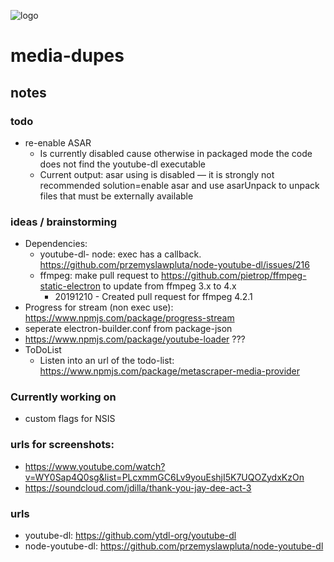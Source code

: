 ![logo](https://raw.githubusercontent.com/yafp/media-dupes/master/.github/images/logo/128x128.png)

# media-dupes
## notes

### todo
* re-enable ASAR
  * Is currently disabled cause otherwise in packaged mode the code does not find the youtube-dl executable
  * Current output: asar using is disabled — it is strongly not recommended  solution=enable asar and use asarUnpack to unpack files that must be externally available

### ideas / brainstorming
* Dependencies:
  * youtube-dl- node: exec has a callback. https://github.com/przemyslawpluta/node-youtube-dl/issues/216
  * ffmpeg: make pull request to https://github.com/pietrop/ffmpeg-static-electron to update from ffmpeg 3.x to 4.x
    * 20191210 - Created pull request for ffmpeg 4.2.1
* Progress for stream (non exec use): https://www.npmjs.com/package/progress-stream
* seperate electron-builder.conf from package-json
* https://www.npmjs.com/package/youtube-loader ???
* ToDoList
  * Listen into an url of the todo-list: https://www.npmjs.com/package/metascraper-media-provider

### Currently working on

* custom flags for NSIS

### urls for screenshots:
* https://www.youtube.com/watch?v=WY0Sap4Q0sg&list=PLcxmmGC6Lv9youEshjI5K7UQOZydxKzOn
* https://soundcloud.com/jdilla/thank-you-jay-dee-act-3


### urls
* youtube-dl: https://github.com/ytdl-org/youtube-dl
* node-youtube-dl: https://github.com/przemyslawpluta/node-youtube-dl
